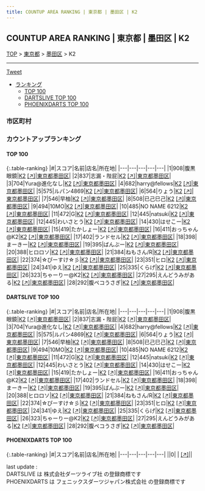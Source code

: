 ```yaml
---
title: COUNTUP AREA RANKING | 東京都 | 墨田区 | K2
---
```

## COUNTUP AREA RANKING | 東京都 | 墨田区 | K2

[TOP](/darts/rank/) > [東京都](/darts/rank/東京都/) > [墨田区](/darts/rank/東京都/墨田区/) > K2

___

<a href="https://twitter.com/share?ref_src=twsrc%5Etfw" data-text="COUNTUP AREA RANKING | 東京都墨田区K2" class="twitter-share-button" data-hashtags="DARTSLIVE,PHOENIXDARTS,darts,ダーツ" data-show-count="false">Tweet</a>

* [ランキング](#カウントアップランキング)
    * [TOP 100](#top-100)
    * [DARTSLIVE TOP 100](#dartslive-top-100)
    * [PHOENIXDARTS TOP 100](#phoenixdarts-top-100)

### 市区町村

<ul>

</ul>

### カウントアップランキング

#### TOP 100



{:.table-ranking}
|#|スコア|名前|店名|所在地|
|---|---|---|---|---|
|1|908|<span class="rank-name-dl">腹黒眼鏡</span>|<a href="/darts/rank/shops/f89cc0bf6d3f1b56b21333aee1bd51e4.html">K2</a> <a href="https://search.dartslive.com/jp/shop/f89cc0bf6d3f1b56b21333aee1bd51e4">[↗]</a>|<a href="/darts/rank/東京都/墨田区">東京都墨田区</a>|
|2|837|<span class="rank-name-dl">志漏・陛屁</span>|<a href="/darts/rank/shops/f89cc0bf6d3f1b56b21333aee1bd51e4.html">K2</a> <a href="https://search.dartslive.com/jp/shop/f89cc0bf6d3f1b56b21333aee1bd51e4">[↗]</a>|<a href="/darts/rank/東京都/墨田区">東京都墨田区</a>|
|3|704|<span class="rank-name-dl">Yura@進化なし</span>|<a href="/darts/rank/shops/f89cc0bf6d3f1b56b21333aee1bd51e4.html">K2</a> <a href="https://search.dartslive.com/jp/shop/f89cc0bf6d3f1b56b21333aee1bd51e4">[↗]</a>|<a href="/darts/rank/東京都/墨田区">東京都墨田区</a>|
|4|682|<span class="rank-name-dl">harry@fellows</span>|<a href="/darts/rank/shops/f89cc0bf6d3f1b56b21333aee1bd51e4.html">K2</a> <a href="https://search.dartslive.com/jp/shop/f89cc0bf6d3f1b56b21333aee1bd51e4">[↗]</a>|<a href="/darts/rank/東京都/墨田区">東京都墨田区</a>|
|5|575|<span class="rank-name-dl">ルパン4869</span>|<a href="/darts/rank/shops/f89cc0bf6d3f1b56b21333aee1bd51e4.html">K2</a> <a href="https://search.dartslive.com/jp/shop/f89cc0bf6d3f1b56b21333aee1bd51e4">[↗]</a>|<a href="/darts/rank/東京都/墨田区">東京都墨田区</a>|
|6|564|<span class="rank-name-dl">りょう</span>|<a href="/darts/rank/shops/f89cc0bf6d3f1b56b21333aee1bd51e4.html">K2</a> <a href="https://search.dartslive.com/jp/shop/f89cc0bf6d3f1b56b21333aee1bd51e4">[↗]</a>|<a href="/darts/rank/東京都/墨田区">東京都墨田区</a>|
|7|546|<span class="rank-name-dl">早柚</span>|<a href="/darts/rank/shops/f89cc0bf6d3f1b56b21333aee1bd51e4.html">K2</a> <a href="https://search.dartslive.com/jp/shop/f89cc0bf6d3f1b56b21333aee1bd51e4">[↗]</a>|<a href="/darts/rank/東京都/墨田区">東京都墨田区</a>|
|8|508|<span class="rank-name-dl">已己巳己</span>|<a href="/darts/rank/shops/f89cc0bf6d3f1b56b21333aee1bd51e4.html">K2</a> <a href="https://search.dartslive.com/jp/shop/f89cc0bf6d3f1b56b21333aee1bd51e4">[↗]</a>|<a href="/darts/rank/東京都/墨田区">東京都墨田区</a>|
|9|494|<span class="rank-name-dl">10MO</span>|<a href="/darts/rank/shops/f89cc0bf6d3f1b56b21333aee1bd51e4.html">K2</a> <a href="https://search.dartslive.com/jp/shop/f89cc0bf6d3f1b56b21333aee1bd51e4">[↗]</a>|<a href="/darts/rank/東京都/墨田区">東京都墨田区</a>|
|10|485|<span class="rank-name-dl">NO NAME 6212</span>|<a href="/darts/rank/shops/f89cc0bf6d3f1b56b21333aee1bd51e4.html">K2</a> <a href="https://search.dartslive.com/jp/shop/f89cc0bf6d3f1b56b21333aee1bd51e4">[↗]</a>|<a href="/darts/rank/東京都/墨田区">東京都墨田区</a>|
|11|472|<span class="rank-name-dl">G</span>|<a href="/darts/rank/shops/f89cc0bf6d3f1b56b21333aee1bd51e4.html">K2</a> <a href="https://search.dartslive.com/jp/shop/f89cc0bf6d3f1b56b21333aee1bd51e4">[↗]</a>|<a href="/darts/rank/東京都/墨田区">東京都墨田区</a>|
|12|445|<span class="rank-name-dl">natsuki</span>|<a href="/darts/rank/shops/f89cc0bf6d3f1b56b21333aee1bd51e4.html">K2</a> <a href="https://search.dartslive.com/jp/shop/f89cc0bf6d3f1b56b21333aee1bd51e4">[↗]</a>|<a href="/darts/rank/東京都/墨田区">東京都墨田区</a>|
|12|445|<span class="rank-name-dl">わいさとう</span>|<a href="/darts/rank/shops/f89cc0bf6d3f1b56b21333aee1bd51e4.html">K2</a> <a href="https://search.dartslive.com/jp/shop/f89cc0bf6d3f1b56b21333aee1bd51e4">[↗]</a>|<a href="/darts/rank/東京都/墨田区">東京都墨田区</a>|
|14|430|<span class="rank-name-dl">はせこー</span>|<a href="/darts/rank/shops/f89cc0bf6d3f1b56b21333aee1bd51e4.html">K2</a> <a href="https://search.dartslive.com/jp/shop/f89cc0bf6d3f1b56b21333aee1bd51e4">[↗]</a>|<a href="/darts/rank/東京都/墨田区">東京都墨田区</a>|
|15|419|<span class="rank-name-dl">たかしょー</span>|<a href="/darts/rank/shops/f89cc0bf6d3f1b56b21333aee1bd51e4.html">K2</a> <a href="https://search.dartslive.com/jp/shop/f89cc0bf6d3f1b56b21333aee1bd51e4">[↗]</a>|<a href="/darts/rank/東京都/墨田区">東京都墨田区</a>|
|16|411|<span class="rank-name-dl">おっちゃん@K2</span>|<a href="/darts/rank/shops/f89cc0bf6d3f1b56b21333aee1bd51e4.html">K2</a> <a href="https://search.dartslive.com/jp/shop/f89cc0bf6d3f1b56b21333aee1bd51e4">[↗]</a>|<a href="/darts/rank/東京都/墨田区">東京都墨田区</a>|
|17|402|<span class="rank-name-dl">ランドセル</span>|<a href="/darts/rank/shops/f89cc0bf6d3f1b56b21333aee1bd51e4.html">K2</a> <a href="https://search.dartslive.com/jp/shop/f89cc0bf6d3f1b56b21333aee1bd51e4">[↗]</a>|<a href="/darts/rank/東京都/墨田区">東京都墨田区</a>|
|18|398|<span class="rank-name-dl">まーきー</span>|<a href="/darts/rank/shops/f89cc0bf6d3f1b56b21333aee1bd51e4.html">K2</a> <a href="https://search.dartslive.com/jp/shop/f89cc0bf6d3f1b56b21333aee1bd51e4">[↗]</a>|<a href="/darts/rank/東京都/墨田区">東京都墨田区</a>|
|19|395|<span class="rank-name-dl">ばんぶー</span>|<a href="/darts/rank/shops/f89cc0bf6d3f1b56b21333aee1bd51e4.html">K2</a> <a href="https://search.dartslive.com/jp/shop/f89cc0bf6d3f1b56b21333aee1bd51e4">[↗]</a>|<a href="/darts/rank/東京都/墨田区">東京都墨田区</a>|
|20|388|<span class="rank-name-dl">ヒロロソ</span>|<a href="/darts/rank/shops/f89cc0bf6d3f1b56b21333aee1bd51e4.html">K2</a> <a href="https://search.dartslive.com/jp/shop/f89cc0bf6d3f1b56b21333aee1bd51e4">[↗]</a>|<a href="/darts/rank/東京都/墨田区">東京都墨田区</a>|
|21|384|<span class="rank-name-dl">ねもさん/R</span>|<a href="/darts/rank/shops/f89cc0bf6d3f1b56b21333aee1bd51e4.html">K2</a> <a href="https://search.dartslive.com/jp/shop/f89cc0bf6d3f1b56b21333aee1bd51e4">[↗]</a>|<a href="/darts/rank/東京都/墨田区">東京都墨田区</a>|
|22|374|<span class="rank-name-dl">☆ぴーすけ☆彡</span>|<a href="/darts/rank/shops/f89cc0bf6d3f1b56b21333aee1bd51e4.html">K2</a> <a href="https://search.dartslive.com/jp/shop/f89cc0bf6d3f1b56b21333aee1bd51e4">[↗]</a>|<a href="/darts/rank/東京都/墨田区">東京都墨田区</a>|
|23|351|<span class="rank-name-dl">ヒロ</span>|<a href="/darts/rank/shops/f89cc0bf6d3f1b56b21333aee1bd51e4.html">K2</a> <a href="https://search.dartslive.com/jp/shop/f89cc0bf6d3f1b56b21333aee1bd51e4">[↗]</a>|<a href="/darts/rank/東京都/墨田区">東京都墨田区</a>|
|24|341|<span class="rank-name-dl">ゆえ</span>|<a href="/darts/rank/shops/f89cc0bf6d3f1b56b21333aee1bd51e4.html">K2</a> <a href="https://search.dartslive.com/jp/shop/f89cc0bf6d3f1b56b21333aee1bd51e4">[↗]</a>|<a href="/darts/rank/東京都/墨田区">東京都墨田区</a>|
|25|335|<span class="rank-name-dl">くらげ</span>|<a href="/darts/rank/shops/f89cc0bf6d3f1b56b21333aee1bd51e4.html">K2</a> <a href="https://search.dartslive.com/jp/shop/f89cc0bf6d3f1b56b21333aee1bd51e4">[↗]</a>|<a href="/darts/rank/東京都/墨田区">東京都墨田区</a>|
|26|323|<span class="rank-name-dl">ちゃーりー@K2</span>|<a href="/darts/rank/shops/f89cc0bf6d3f1b56b21333aee1bd51e4.html">K2</a> <a href="https://search.dartslive.com/jp/shop/f89cc0bf6d3f1b56b21333aee1bd51e4">[↗]</a>|<a href="/darts/rank/東京都/墨田区">東京都墨田区</a>|
|27|295|<span class="rank-name-dl">えんどうみがある</span>|<a href="/darts/rank/shops/f89cc0bf6d3f1b56b21333aee1bd51e4.html">K2</a> <a href="https://search.dartslive.com/jp/shop/f89cc0bf6d3f1b56b21333aee1bd51e4">[↗]</a>|<a href="/darts/rank/東京都/墨田区">東京都墨田区</a>|
|28|292|<span class="rank-name-dl">腹ペコうさぎ</span>|<a href="/darts/rank/shops/f89cc0bf6d3f1b56b21333aee1bd51e4.html">K2</a> <a href="https://search.dartslive.com/jp/shop/f89cc0bf6d3f1b56b21333aee1bd51e4">[↗]</a>|<a href="/darts/rank/東京都/墨田区">東京都墨田区</a>|


#### DARTSLIVE TOP 100



{:.table-ranking}
|#|スコア|名前|店名|所在地|
|---|---|---|---|---|
|1|908|<span class="rank-name-dl">腹黒眼鏡</span>|<a href="/darts/rank/shops/f89cc0bf6d3f1b56b21333aee1bd51e4.html">K2</a> <a href="https://search.dartslive.com/jp/shop/f89cc0bf6d3f1b56b21333aee1bd51e4">[↗]</a>|<a href="/darts/rank/東京都/墨田区">東京都墨田区</a>|
|2|837|<span class="rank-name-dl">志漏・陛屁</span>|<a href="/darts/rank/shops/f89cc0bf6d3f1b56b21333aee1bd51e4.html">K2</a> <a href="https://search.dartslive.com/jp/shop/f89cc0bf6d3f1b56b21333aee1bd51e4">[↗]</a>|<a href="/darts/rank/東京都/墨田区">東京都墨田区</a>|
|3|704|<span class="rank-name-dl">Yura@進化なし</span>|<a href="/darts/rank/shops/f89cc0bf6d3f1b56b21333aee1bd51e4.html">K2</a> <a href="https://search.dartslive.com/jp/shop/f89cc0bf6d3f1b56b21333aee1bd51e4">[↗]</a>|<a href="/darts/rank/東京都/墨田区">東京都墨田区</a>|
|4|682|<span class="rank-name-dl">harry@fellows</span>|<a href="/darts/rank/shops/f89cc0bf6d3f1b56b21333aee1bd51e4.html">K2</a> <a href="https://search.dartslive.com/jp/shop/f89cc0bf6d3f1b56b21333aee1bd51e4">[↗]</a>|<a href="/darts/rank/東京都/墨田区">東京都墨田区</a>|
|5|575|<span class="rank-name-dl">ルパン4869</span>|<a href="/darts/rank/shops/f89cc0bf6d3f1b56b21333aee1bd51e4.html">K2</a> <a href="https://search.dartslive.com/jp/shop/f89cc0bf6d3f1b56b21333aee1bd51e4">[↗]</a>|<a href="/darts/rank/東京都/墨田区">東京都墨田区</a>|
|6|564|<span class="rank-name-dl">りょう</span>|<a href="/darts/rank/shops/f89cc0bf6d3f1b56b21333aee1bd51e4.html">K2</a> <a href="https://search.dartslive.com/jp/shop/f89cc0bf6d3f1b56b21333aee1bd51e4">[↗]</a>|<a href="/darts/rank/東京都/墨田区">東京都墨田区</a>|
|7|546|<span class="rank-name-dl">早柚</span>|<a href="/darts/rank/shops/f89cc0bf6d3f1b56b21333aee1bd51e4.html">K2</a> <a href="https://search.dartslive.com/jp/shop/f89cc0bf6d3f1b56b21333aee1bd51e4">[↗]</a>|<a href="/darts/rank/東京都/墨田区">東京都墨田区</a>|
|8|508|<span class="rank-name-dl">已己巳己</span>|<a href="/darts/rank/shops/f89cc0bf6d3f1b56b21333aee1bd51e4.html">K2</a> <a href="https://search.dartslive.com/jp/shop/f89cc0bf6d3f1b56b21333aee1bd51e4">[↗]</a>|<a href="/darts/rank/東京都/墨田区">東京都墨田区</a>|
|9|494|<span class="rank-name-dl">10MO</span>|<a href="/darts/rank/shops/f89cc0bf6d3f1b56b21333aee1bd51e4.html">K2</a> <a href="https://search.dartslive.com/jp/shop/f89cc0bf6d3f1b56b21333aee1bd51e4">[↗]</a>|<a href="/darts/rank/東京都/墨田区">東京都墨田区</a>|
|10|485|<span class="rank-name-dl">NO NAME 6212</span>|<a href="/darts/rank/shops/f89cc0bf6d3f1b56b21333aee1bd51e4.html">K2</a> <a href="https://search.dartslive.com/jp/shop/f89cc0bf6d3f1b56b21333aee1bd51e4">[↗]</a>|<a href="/darts/rank/東京都/墨田区">東京都墨田区</a>|
|11|472|<span class="rank-name-dl">G</span>|<a href="/darts/rank/shops/f89cc0bf6d3f1b56b21333aee1bd51e4.html">K2</a> <a href="https://search.dartslive.com/jp/shop/f89cc0bf6d3f1b56b21333aee1bd51e4">[↗]</a>|<a href="/darts/rank/東京都/墨田区">東京都墨田区</a>|
|12|445|<span class="rank-name-dl">natsuki</span>|<a href="/darts/rank/shops/f89cc0bf6d3f1b56b21333aee1bd51e4.html">K2</a> <a href="https://search.dartslive.com/jp/shop/f89cc0bf6d3f1b56b21333aee1bd51e4">[↗]</a>|<a href="/darts/rank/東京都/墨田区">東京都墨田区</a>|
|12|445|<span class="rank-name-dl">わいさとう</span>|<a href="/darts/rank/shops/f89cc0bf6d3f1b56b21333aee1bd51e4.html">K2</a> <a href="https://search.dartslive.com/jp/shop/f89cc0bf6d3f1b56b21333aee1bd51e4">[↗]</a>|<a href="/darts/rank/東京都/墨田区">東京都墨田区</a>|
|14|430|<span class="rank-name-dl">はせこー</span>|<a href="/darts/rank/shops/f89cc0bf6d3f1b56b21333aee1bd51e4.html">K2</a> <a href="https://search.dartslive.com/jp/shop/f89cc0bf6d3f1b56b21333aee1bd51e4">[↗]</a>|<a href="/darts/rank/東京都/墨田区">東京都墨田区</a>|
|15|419|<span class="rank-name-dl">たかしょー</span>|<a href="/darts/rank/shops/f89cc0bf6d3f1b56b21333aee1bd51e4.html">K2</a> <a href="https://search.dartslive.com/jp/shop/f89cc0bf6d3f1b56b21333aee1bd51e4">[↗]</a>|<a href="/darts/rank/東京都/墨田区">東京都墨田区</a>|
|16|411|<span class="rank-name-dl">おっちゃん@K2</span>|<a href="/darts/rank/shops/f89cc0bf6d3f1b56b21333aee1bd51e4.html">K2</a> <a href="https://search.dartslive.com/jp/shop/f89cc0bf6d3f1b56b21333aee1bd51e4">[↗]</a>|<a href="/darts/rank/東京都/墨田区">東京都墨田区</a>|
|17|402|<span class="rank-name-dl">ランドセル</span>|<a href="/darts/rank/shops/f89cc0bf6d3f1b56b21333aee1bd51e4.html">K2</a> <a href="https://search.dartslive.com/jp/shop/f89cc0bf6d3f1b56b21333aee1bd51e4">[↗]</a>|<a href="/darts/rank/東京都/墨田区">東京都墨田区</a>|
|18|398|<span class="rank-name-dl">まーきー</span>|<a href="/darts/rank/shops/f89cc0bf6d3f1b56b21333aee1bd51e4.html">K2</a> <a href="https://search.dartslive.com/jp/shop/f89cc0bf6d3f1b56b21333aee1bd51e4">[↗]</a>|<a href="/darts/rank/東京都/墨田区">東京都墨田区</a>|
|19|395|<span class="rank-name-dl">ばんぶー</span>|<a href="/darts/rank/shops/f89cc0bf6d3f1b56b21333aee1bd51e4.html">K2</a> <a href="https://search.dartslive.com/jp/shop/f89cc0bf6d3f1b56b21333aee1bd51e4">[↗]</a>|<a href="/darts/rank/東京都/墨田区">東京都墨田区</a>|
|20|388|<span class="rank-name-dl">ヒロロソ</span>|<a href="/darts/rank/shops/f89cc0bf6d3f1b56b21333aee1bd51e4.html">K2</a> <a href="https://search.dartslive.com/jp/shop/f89cc0bf6d3f1b56b21333aee1bd51e4">[↗]</a>|<a href="/darts/rank/東京都/墨田区">東京都墨田区</a>|
|21|384|<span class="rank-name-dl">ねもさん/R</span>|<a href="/darts/rank/shops/f89cc0bf6d3f1b56b21333aee1bd51e4.html">K2</a> <a href="https://search.dartslive.com/jp/shop/f89cc0bf6d3f1b56b21333aee1bd51e4">[↗]</a>|<a href="/darts/rank/東京都/墨田区">東京都墨田区</a>|
|22|374|<span class="rank-name-dl">☆ぴーすけ☆彡</span>|<a href="/darts/rank/shops/f89cc0bf6d3f1b56b21333aee1bd51e4.html">K2</a> <a href="https://search.dartslive.com/jp/shop/f89cc0bf6d3f1b56b21333aee1bd51e4">[↗]</a>|<a href="/darts/rank/東京都/墨田区">東京都墨田区</a>|
|23|351|<span class="rank-name-dl">ヒロ</span>|<a href="/darts/rank/shops/f89cc0bf6d3f1b56b21333aee1bd51e4.html">K2</a> <a href="https://search.dartslive.com/jp/shop/f89cc0bf6d3f1b56b21333aee1bd51e4">[↗]</a>|<a href="/darts/rank/東京都/墨田区">東京都墨田区</a>|
|24|341|<span class="rank-name-dl">ゆえ</span>|<a href="/darts/rank/shops/f89cc0bf6d3f1b56b21333aee1bd51e4.html">K2</a> <a href="https://search.dartslive.com/jp/shop/f89cc0bf6d3f1b56b21333aee1bd51e4">[↗]</a>|<a href="/darts/rank/東京都/墨田区">東京都墨田区</a>|
|25|335|<span class="rank-name-dl">くらげ</span>|<a href="/darts/rank/shops/f89cc0bf6d3f1b56b21333aee1bd51e4.html">K2</a> <a href="https://search.dartslive.com/jp/shop/f89cc0bf6d3f1b56b21333aee1bd51e4">[↗]</a>|<a href="/darts/rank/東京都/墨田区">東京都墨田区</a>|
|26|323|<span class="rank-name-dl">ちゃーりー@K2</span>|<a href="/darts/rank/shops/f89cc0bf6d3f1b56b21333aee1bd51e4.html">K2</a> <a href="https://search.dartslive.com/jp/shop/f89cc0bf6d3f1b56b21333aee1bd51e4">[↗]</a>|<a href="/darts/rank/東京都/墨田区">東京都墨田区</a>|
|27|295|<span class="rank-name-dl">えんどうみがある</span>|<a href="/darts/rank/shops/f89cc0bf6d3f1b56b21333aee1bd51e4.html">K2</a> <a href="https://search.dartslive.com/jp/shop/f89cc0bf6d3f1b56b21333aee1bd51e4">[↗]</a>|<a href="/darts/rank/東京都/墨田区">東京都墨田区</a>|
|28|292|<span class="rank-name-dl">腹ペコうさぎ</span>|<a href="/darts/rank/shops/f89cc0bf6d3f1b56b21333aee1bd51e4.html">K2</a> <a href="https://search.dartslive.com/jp/shop/f89cc0bf6d3f1b56b21333aee1bd51e4">[↗]</a>|<a href="/darts/rank/東京都/墨田区">東京都墨田区</a>|


#### PHOENIXDARTS TOP 100



{:.table-ranking}
|#|スコア|名前|店名|所在地|
|---|---|---|---|---|
||0|<span class="rank-name-dl"> </span>|<a href="/darts/rank/shops/.html"></a> <a href="">[↗]</a>|<a href="/darts/rank//"></a>|


<div class="footer border-top border-gray-light mt-5 pt-3 text-right text-gray">
    last update : <span style="font-weight: italic" id="foot_last_modified"></span><br />
    DARTSLIVE は 株式会社ダーツライブ社 の登録商標です<br />
    PHOENIXDARTS は フェニックスダーツジャパン株式会社 の登録商標です<br />
</div>

<script src="https://cdnjs.cloudflare.com/ajax/libs/jquery.tablesorter/2.31.3/js/jquery.tablesorter.min.js" integrity="sha512-qzgd5cYSZcosqpzpn7zF2ZId8f/8CHmFKZ8j7mU4OUXTNRd5g+ZHBPsgKEwoqxCtdQvExE5LprwwPAgoicguNg==" crossorigin="anonymous" referrerpolicy="no-referrer"></script>
<link rel="stylesheet" href="https://cdnjs.cloudflare.com/ajax/libs/jquery.tablesorter/2.31.3/css/theme.default.min.css" integrity="sha512-wghhOJkjQX0Lh3NSWvNKeZ0ZpNn+SPVXX1Qyc9OCaogADktxrBiBdKGDoqVUOyhStvMBmJQ8ZdMHiR3wuEq8+w==" crossorigin="anonymous" referrerpolicy="no-referrer" />
<script>
$(function() {
    $(".table-ranking").tablesorter({sortList:[[0, 0]]});
    $("#foot_last_modified").text(formatDate(new Date(document.lastModified), 'yyyy-MM-dd HH:mm:ss'));
});
</script>

<script async src="https://platform.twitter.com/widgets.js" charset="utf-8"></script>